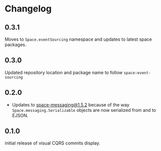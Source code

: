 Changelog
=========

## 0.3.1
Moves to `Space.eventSourcing` namespace and updates to latest space packages.

## 0.3.0
Updated repository location and package name to follow `space:event-sourcing`

## 0.2.0
- Updates to space-messaging@1.5.2 because of the way `Space.messaging.Serializable`
objects are now serialized from and to EJSON.

## 0.1.0
initial release of visual CQRS commits display.
